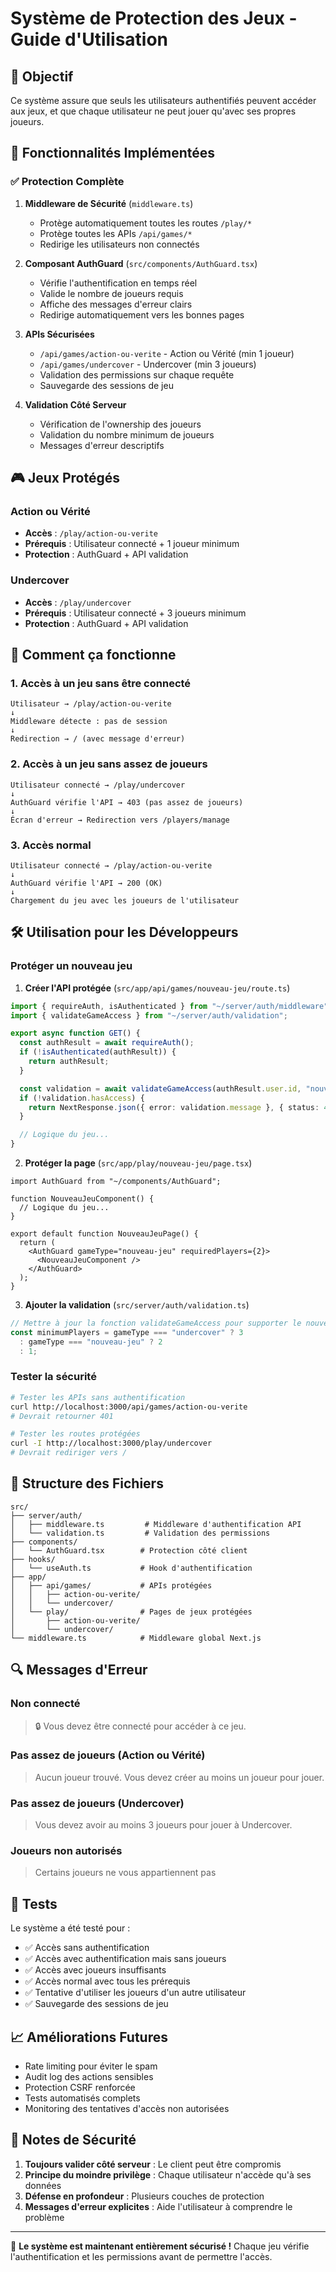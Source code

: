 # Système de Protection des Jeux - Guide d'Utilisation

## 🎯 Objectif

Ce système assure que seuls les utilisateurs authentifiés peuvent accéder aux jeux, et que chaque utilisateur ne peut jouer qu'avec ses propres joueurs.

## 🚀 Fonctionnalités Implémentées

### ✅ Protection Complète

1. **Middleware de Sécurité** (`middleware.ts`)
   - Protège automatiquement toutes les routes `/play/*`
   - Protège toutes les APIs `/api/games/*`
   - Redirige les utilisateurs non connectés

2. **Composant AuthGuard** (`src/components/AuthGuard.tsx`)
   - Vérifie l'authentification en temps réel
   - Valide le nombre de joueurs requis
   - Affiche des messages d'erreur clairs
   - Redirige automatiquement vers les bonnes pages

3. **APIs Sécurisées**
   - `/api/games/action-ou-verite` - Action ou Vérité (min 1 joueur)
   - `/api/games/undercover` - Undercover (min 3 joueurs)
   - Validation des permissions sur chaque requête
   - Sauvegarde des sessions de jeu

4. **Validation Côté Serveur**
   - Vérification de l'ownership des joueurs
   - Validation du nombre minimum de joueurs
   - Messages d'erreur descriptifs

## 🎮 Jeux Protégés

### Action ou Vérité
- **Accès** : `/play/action-ou-verite`
- **Prérequis** : Utilisateur connecté + 1 joueur minimum
- **Protection** : AuthGuard + API validation

### Undercover
- **Accès** : `/play/undercover`
- **Prérequis** : Utilisateur connecté + 3 joueurs minimum
- **Protection** : AuthGuard + API validation

## 🔧 Comment ça fonctionne

### 1. Accès à un jeu sans être connecté
```
Utilisateur → /play/action-ou-verite
↓
Middleware détecte : pas de session
↓
Redirection → / (avec message d'erreur)
```

### 2. Accès à un jeu sans assez de joueurs
```
Utilisateur connecté → /play/undercover
↓
AuthGuard vérifie l'API → 403 (pas assez de joueurs)
↓
Écran d'erreur → Redirection vers /players/manage
```

### 3. Accès normal
```
Utilisateur connecté → /play/action-ou-verite
↓
AuthGuard vérifie l'API → 200 (OK)
↓
Chargement du jeu avec les joueurs de l'utilisateur
```

## 🛠️ Utilisation pour les Développeurs

### Protéger un nouveau jeu

1. **Créer l'API protégée** (`src/app/api/games/nouveau-jeu/route.ts`)
```typescript
import { requireAuth, isAuthenticated } from "~/server/auth/middleware";
import { validateGameAccess } from "~/server/auth/validation";

export async function GET() {
  const authResult = await requireAuth();
  if (!isAuthenticated(authResult)) {
    return authResult;
  }

  const validation = await validateGameAccess(authResult.user.id, "nouveau-jeu");
  if (!validation.hasAccess) {
    return NextResponse.json({ error: validation.message }, { status: 403 });
  }

  // Logique du jeu...
}
```

2. **Protéger la page** (`src/app/play/nouveau-jeu/page.tsx`)
```tsx
import AuthGuard from "~/components/AuthGuard";

function NouveauJeuComponent() {
  // Logique du jeu...
}

export default function NouveauJeuPage() {
  return (
    <AuthGuard gameType="nouveau-jeu" requiredPlayers={2}>
      <NouveauJeuComponent />
    </AuthGuard>
  );
}
```

3. **Ajouter la validation** (`src/server/auth/validation.ts`)
```typescript
// Mettre à jour la fonction validateGameAccess pour supporter le nouveau jeu
const minimumPlayers = gameType === "undercover" ? 3 
  : gameType === "nouveau-jeu" ? 2 
  : 1;
```

### Tester la sécurité

```bash
# Tester les APIs sans authentification
curl http://localhost:3000/api/games/action-ou-verite
# Devrait retourner 401

# Tester les routes protégées
curl -I http://localhost:3000/play/undercover
# Devrait rediriger vers /
```

## 📁 Structure des Fichiers

```
src/
├── server/auth/
│   ├── middleware.ts         # Middleware d'authentification API
│   └── validation.ts         # Validation des permissions
├── components/
│   └── AuthGuard.tsx        # Protection côté client
├── hooks/
│   └── useAuth.ts           # Hook d'authentification
├── app/
│   ├── api/games/           # APIs protégées
│   │   ├── action-ou-verite/
│   │   └── undercover/
│   └── play/                # Pages de jeux protégées
│       ├── action-ou-verite/
│       └── undercover/
└── middleware.ts            # Middleware global Next.js
```

## 🔍 Messages d'Erreur

### Non connecté
> 🔒 Vous devez être connecté pour accéder à ce jeu.

### Pas assez de joueurs (Action ou Vérité)
> Aucun joueur trouvé. Vous devez créer au moins un joueur pour jouer.

### Pas assez de joueurs (Undercover)
> Vous devez avoir au moins 3 joueurs pour jouer à Undercover.

### Joueurs non autorisés
> Certains joueurs ne vous appartiennent pas

## 🧪 Tests

Le système a été testé pour :
- ✅ Accès sans authentification
- ✅ Accès avec authentification mais sans joueurs
- ✅ Accès avec joueurs insuffisants
- ✅ Accès normal avec tous les prérequis
- ✅ Tentative d'utiliser les joueurs d'un autre utilisateur
- ✅ Sauvegarde des sessions de jeu

## 📈 Améliorations Futures

- Rate limiting pour éviter le spam
- Audit log des actions sensibles
- Protection CSRF renforcée
- Tests automatisés complets
- Monitoring des tentatives d'accès non autorisées

## 🚨 Notes de Sécurité

1. **Toujours valider côté serveur** : Le client peut être compromis
2. **Principe du moindre privilège** : Chaque utilisateur n'accède qu'à ses données
3. **Défense en profondeur** : Plusieurs couches de protection
4. **Messages d'erreur explicites** : Aide l'utilisateur à comprendre le problème

---

🎯 **Le système est maintenant entièrement sécurisé !** Chaque jeu vérifie l'authentification et les permissions avant de permettre l'accès.

